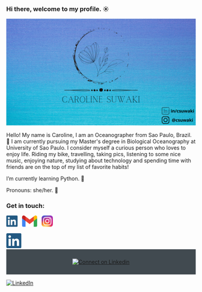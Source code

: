 ### Hi there, welcome to my profile. :sunny:

![alt text](./images/covergit.png)

Hello! My name is Caroline, I am an Oceanographer from Sao Paulo, Brazil. :ocean: I am currently pursuing my Master's degree in Biological Oceanography at University of Sao
Paulo. I consider myself a curious person who loves to enjoy life. Riding my bike, travelling, taking pics, listening to some nice music, enjoying nature, studying about technology and spending time with friends are on the top of my list of favorite habits! 

I’m currently learning Python. :snake:


Pronouns: she/her. :girl:


### Get in touch:

<a href="https://www.linkedin.com/in/csuwaki/"><img height="30" src="https://github.com/csuwaki/csuwaki/blob/main/images/linkedin.png"></a>&nbsp;&nbsp;
<a href="mailto:csuwaki@gmail.com"><img height="30" src="https://github.com/csuwaki/csuwaki/blob/main/images/gmail.png"></a>&nbsp;&nbsp;
<a href="https://www.instagram.com/csuwaki/"><img height="30" src="https://github.com/csuwaki/csuwaki/blob/main/images/insta.png"></a>&nbsp;&nbsp;

<img src="https://github.com/csuwaki/csuwaki/blob/main/images/linkedin.png" height="auto" width="40">


<div align="center" style="background:#414a50; padding: 25px 0;">
     <a href="https://www.linkedin.com/in/csuwaki/">
        <img src="https://img.icons8.com/ios/452/linkedin.png" alt="Connect on Linkedin">
    </a>
</div>


<p align="left">
  <a href="https://linkedin.com/in/csuwaki"><img alt="LinkedIn" title="LinkedIn" height="32" width="32" src="https://img.icons8.com/ios/452/linkedin.png"></a>
</p>
